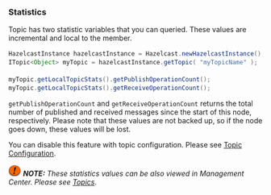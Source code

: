 


### Statistics

Topic has two statistic variables that you can queried. These values are incremental and local to the member.

```java
HazelcastInstance hazelcastInstance = Hazelcast.newHazelcastInstance();
ITopic<Object> myTopic = hazelcastInstance.getTopic( "myTopicName" );

myTopic.getLocalTopicStats().getPublishOperationCount();
myTopic.getLocalTopicStats().getReceiveOperationCount();
```


`getPublishOperationCount` and `getReceiveOperationCount` returns the total number of published and received messages since the start of this node, respectively. Please note that these values are not backed up, so if the node goes down, these values will be lost.

You can disable this feature with topic configuration. Please see [Topic Configuration](#topic-configuration).

![image](images/NoteSmall.jpg) ***NOTE:*** *These statistics values can be also viewed in Management Center. Please see [Topics](#topics)*.




